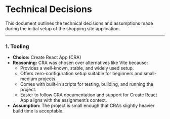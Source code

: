# Technical Decisions

This document outlines the technical decisions and assumptions made during the initial setup of the shopping site application.

---

### 1. Tooling

-   **Choice:** Create React App (CRA)
-   **Reasoning:** CRA was chosen over alternatives like Vite because:
    -   Provides a well-known, stable, and widely used setup.
    -   Offers zero-configuration setup suitable for beginners and small-medium projects.
    -   Comes with built-in scripts for testing, building, and running the project.
    -   Easier to follow CRA documentation and support for Create React App aligns with the assignment’s context.
-   **Assumption:** The project is small enough that CRA’s slightly heavier build time is acceptable.
